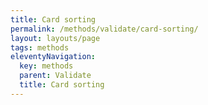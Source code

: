 ```yaml
---
title: Card sorting
permalink: /methods/validate/card-sorting/
layout: layouts/page
tags: methods
eleventyNavigation:
  key: methods
  parent: Validate
  title: Card sorting
---
```



